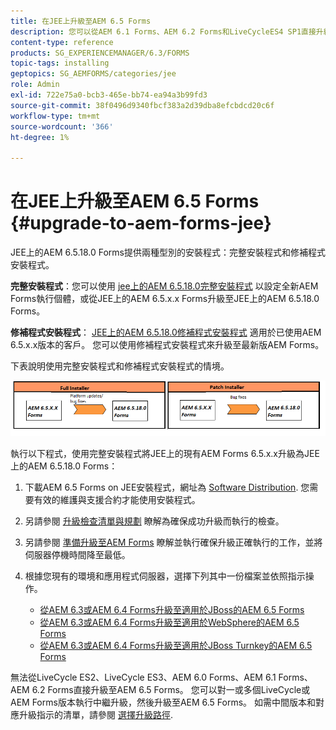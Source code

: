 ```yaml
---
title: 在JEE上升級至AEM 6.5 Forms
description: 您可以從AEM 6.1 Forms、AEM 6.2 Forms和LiveCycleES4 SP1直接升級至AEM 6.3 Forms。
content-type: reference
products: SG_EXPERIENCEMANAGER/6.3/FORMS
topic-tags: installing
geptopics: SG_AEMFORMS/categories/jee
role: Admin
exl-id: 722e75a0-bcb3-465e-bb74-ea94a3b99fd3
source-git-commit: 38f0496d9340fbcf383a2d39dba8efcbdcd20c6f
workflow-type: tm+mt
source-wordcount: '366'
ht-degree: 1%

---
```


# 在JEE上升級至AEM 6.5 Forms {#upgrade-to-aem-forms-jee}

JEE上的AEM 6.5.18.0 Forms提供兩種型別的安裝程式：完整安裝程式和修補程式安裝程式。

**完整安裝程式**：您可以使用 [jee上的AEM 6.5.18.0完整安裝程式](https://experienceleague.adobe.com/docs/experience-manager-release-information/aem-release-updates/forms-updates/aem-forms-releases.html) 以設定全新AEM Forms執行個體，或從JEE上的AEM 6.5.x.x Forms升級至JEE上的AEM 6.5.18.0 Forms。

**修補程式安裝程式**： [JEE上的AEM 6.5.18.0修補程式安裝程式](https://experienceleague.adobe.com/docs/experience-manager-release-information/aem-release-updates/forms-updates/aem-forms-releases.html) 適用於已使用AEM 6.5.x.x版本的客戶。 您可以使用修補程式安裝程式來升級至最新版AEM Forms。

下表說明使用完整安裝程式和修補程式安裝程式的情境。

![完整和修補程式安裝程式案例](assets/full-and-patch-installer.png)

執行以下程式，使用完整安裝程式將JEE上的現有AEM Forms 6.5.x.x升級為JEE上的AEM 6.5.18.0 Forms：

1. 下載AEM 6.5 Forms on JEE安裝程式，網址為 [Software Distribution](https://experience.adobe.com/#/downloads/content/software-distribution/en/aem.html). 您需要有效的維護與支援合約才能使用安裝程式。
1. 另請參閱 [升級檢查清單與規劃](https://www.adobe.com/go/learn_aemforms_upgrade_checklist_65) 瞭解為確保成功升級而執行的檢查。
1. 另請參閱 [準備升級至AEM Forms](https://www.adobe.com/go/learn_aemforms_prepareupgrade_65) 瞭解並執行確保升級正確執行的工作，並將伺服器停機時間降至最低。
1. 根據您現有的環境和應用程式伺服器，選擇下列其中一份檔案並依照指示操作。

   * [從AEM 6.3或AEM 6.4 Forms升級至適用於JBoss的AEM 6.5 Forms](https://www.adobe.com/go/learn_aemforms_upgradeJBoss_65)
   * [從AEM 6.3或AEM 6.4 Forms升級至適用於WebSphere的AEM 6.5 Forms](https://www.adobe.com/go/learn_aemforms_upgradeWebSphere_65)
   * [從AEM 6.3或AEM 6.4 Forms升級至適用於JBoss Turnkey的AEM 6.5 Forms](https://www.adobe.com/go/learn_aemforms_upgradeTurnkey_65)

無法從LiveCycle ES2、LiveCycle ES3、AEM 6.0 Forms、AEM 6.1 Forms、AEM 6.2 Forms直接升級至AEM 6.5 Forms。 您可以對一或多個LiveCycle或AEM Forms版本執行中繼升級，然後升級至AEM 6.5 Forms。 如需中間版本和對應升級指示的清單，請參閱 [選擇升級路徑](upgrade.md).
